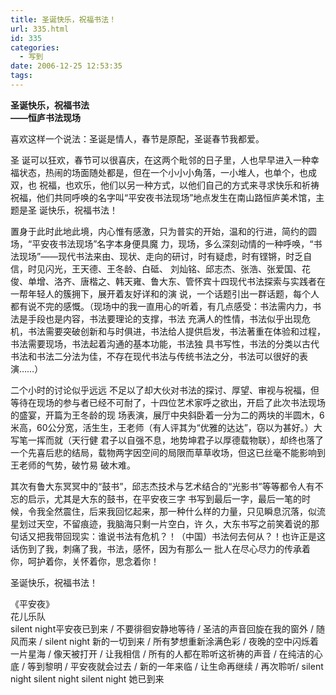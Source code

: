 ```yaml
---
title: 圣诞快乐，祝福书法！
url: 335.html
id: 335
categories:
  - 写到
date: 2006-12-25 12:53:35
tags:
---
```


**圣诞快乐，祝福书法  
——恒庐书法现场**

  
喜欢这样一个说法：圣诞是情人，春节是原配，圣诞春节我都爱。  
  
圣 诞可以狂欢，春节可以很喜庆，在这两个毗邻的日子里，人也早早进入一种幸福状态，热闹的场面随处都是，但在一个小小小角落，一小堆人，也单个，也成双，也 祝福，也欢乐，他们以另一种方式，以他们自己的方式来寻求快乐和祈祷祝福，他们共同呼唤的名字叫“平安夜书法现场”地点发生在南山路恒庐美术馆，主题是圣 诞快乐，祝福书法！  
  
置身于此时此地此境，内心惟有感激，只为普实的开始，温和的行进，简约的圆场，“平安夜书法现场”名字本身便具魔 力，现场，多么深刻动情的一种呼唤，“书法现场”——现代书法来由、现状、走向的研讨，时有疑虑，时有铿锵，时乏自信，时见闪光，王天德、王冬龄、白砥、 刘灿铭、邱志杰、张浩、张爱国、花俊、单增、洛齐、唐楷之、韩天雍、鲁大东、管怀宾十四现代书法探索与实践者在一帮年轻人的簇拥下，展开着友好详和的演 说，一个话题引出一群话题，每个人都有说不完的感慨。（现场中的我一直用心的听着，有几点感受：书法需内力，书法是手段也是内容，书法要理论的支撑，书法 充满人的性情，书法似乎出现危机，书法需要突破创新和与时俱进，书法给人提供启发，书法著重在体验和过程，书法需要现场，书法起着沟通的基本功能，书法独 具书写性，书法的分类以古代书法和书法二分法为佳，不存在现代书法与传统书法之分，书法可以很好的表演……）  
  
二个小时的讨论似乎远远 不足以了却大伙对书法的探讨、厚望、审视与祝福，但等待在现场的参与者已经不可耐了，十四位艺术家呼之欲出，开启了此次书法现场的盛宴，开篇为王冬龄的现 场表演，展厅中央斜卧着一分为二的两块的半圆木，6米高，60公分宽，活生生，王老师（有人评其为“优雅的达达”，窃以为甚好。）大写笔一挥而就（天行健 君子以自强不息，地势坤君子以厚德载物联），却终也落了一个先喜后悲的结局，载物两字因空间的局限而草草收场，但这已丝毫不能影响到王老师的气势，破竹易 破木难。  
  
其次有鲁大东冥冥中的“鼓书”，邱志杰技术与艺术结合的“光影书”等等都令人有不忘的启示，尤其是大东的鼓书，在平安夜三字 书写到最后一字，最后一笔的时候，令我全然震住，后来我回忆起来，那一种什么样的力量，只见瞬息沉落，似流星划过天空，不留痕迹，我脑海只剩一片空白，许 久，大东书写之前笑着说的那句话又把我带回现实：谁说书法有危机？！（中国）书法何去何从？！也许正是这话伤到了我，刺痛了我，书法，感怀，因为有那么一 批人在尽心尽力的传承着你，呵护着你，关怀着你，思念着你！  
  
圣诞快乐，祝福书法！  
  
  
《平安夜》  
花儿乐队  
silent night平安夜已到来 / 不要徘徊安静地等待 / 圣洁的声音回旋在我的窗外 / 随风而来 / silent night 新的一切到来 / 所有梦想重新涂满色彩 / 夜晚的空中闪烁着一片星海 / 像天被打开 / 让我相信 / 所有的人都在聆听这祈祷的声音 / 在纯洁的心底 / 等到黎明 / 平安夜就会过去 / 新的一年来临 / 让生命再继续 / 再次聆听/ silent night silent night silent night 她已到来